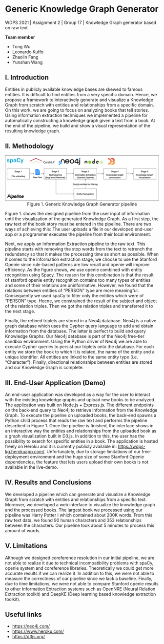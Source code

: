 

# Generic Knowledge Graph Generator
WDPS 2021 | Assignment 2 | Group 17 | Knowledge Graph generator based on raw text

**Team member**
- Tong Wu
- Leonardo Kuffo
- Zhaolin Fang 
- Yunshan Wang




## I. Introduction 
Entities in publicly available knowledge bases are skewed to famous entities. It is difficult to find entities from a very specific domain. Hence, we propose a framework to interactively generate and visualize a Knowledge Graph from scratch with entities and relationships from a specific domain. On this work, we are going to focus on analyzing books that tell stories. Using information extraction techniques we implemented a pipeline for automatically constructing a knowledge graph given a text from a book. At the end of the pipeline, we build and show a visual representation of the resulting knowledge graph. 

## II. Methodology
<p align="center">
    <img src="imgs/WDPS Assignment 2-Page-1.drawio.png" id="img-architecture-overview"/>
    <span style>Figure 1. Generic Knowledge Graph Generator pipeline</span>
</p>

Figure 1. shows the designed pipeline from the user input of information until the visualization of the generated Knowledge Graph. As a first step, the raw text of the book story must be entered in the pipeline. There are two ways of achieving this: The user uploads a file in our developed end-user app or a programmer executes the pipeline from their local environment. 

Next, we apply an Information Extraction pipeline to the raw text. This pipeline starts with removing the stop words from the text to retrench the redundancy so that it makes the processing time as short as possible. When it comes to the information extraction stage, we choose to use the Stanford Openie since rule-based patterns are low recall and openie will improve efficiency. As the figure shows, we use openie combined with entity recognition using Spacy. The reason for this combination is that the result of  stanford openie entity recognition contains too many types of entities and some of their relations are uninformative. However, we found that the relations between entities of “PERSON” type are more meaningful. Consequently we used spaCy to filter only the entities which were of “PERSON” type. Hecne, we constrained the result of the subject and object of the relation triples. Then we got the relation triples and transferred it to the next stage.

Finally, the refined triplets are stored in a Neo4j database. Neo4j is a native graph database which uses the Cypher query language to add and obtain information from the database. The latter is perfect to build and query Knowledge Graphs. Our Neo4j database is part of the Neo4j free-tier sandbox environment. Using the Python driver of Neo4j we are able to execute Cypher queries to persist our triplets onto the database. For each entity we store the book to which it is related, the name of the entity and a unique identifier. All entities are linked to the same entity type (i.e. “Character”). Finally, directional relationships between entities are stored and our Knowledge Graph is complete. 

## III. End-User Application (Demo)
An end-user application was developed as a way for the user to interact with the existing knowledge graphs and upload new books to be analyzed. The application was built on Node.js + Express.js. The different endpoints on the back-end query to Neo4j to retrieve information from the Knowledge Graph. To execute the pipeline on uploaded books, the back-end spawns a Python child process that reads the raw text and performs the pipeline described in Figure 1. Once the pipeline is finished, the interface shows in an interactive way the entities and relationships from the uploaded book as a graph visualization built in D3.js. In addition to this, the user has the possibility to search for specific entities in a book. The application is hosted freely on Heroku and it is currently publicly available in: https://wdps-kg.herokuapp.com/. Unfortunately, due to storage limitations of our free-deployment environment and the huge size of some Stanford Openie dependencies, the feature that lets users upload their own books is not available in the live-demo.    

## IV. Results and Conclusions
We developed a pipeline which can generate and visualize a Knowledge Graph from scratch with entities and relationships from a specific text. Moreover, we developed a web interface to visualize the knowledge graph and the processed books. The largest book we processed using our pipeline was Harry Potter I which contained about 200K words. From this raw text data, we found 90 human characters and 353 relationships between the characters. Our pipeline took about 5 minutes to process this amount of words.  

## V. Limitations
Although we designed coreference resolution in our initial pipeline, we are not able to realize it  due to technical incompatibility problems with spaCy, openie system and coreference libraries. Theoretically we could get more accurate results if we can realize it. In addition to this, we were not able to measure the correctness of our pipeline since we lack a baseline. Finally, due to time limitations, we were not able to compare Stanford openie results to other Information Extraction systems such as OpenNRE (Neural Relation Extraction toolkit) and DeepKE (Deep learning based knowledge extraction toolkit). 

## Useful links

- https://neo4j.com/
- https://www.heroku.com/
- https://d3js.org/




